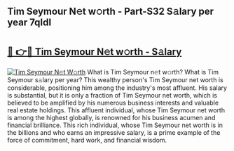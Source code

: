 ## Tim Seymour N𝚎t w𝚘rth - Part-S32 S𝚊lary per year 7qIdI

# <h2><a href="http://gc50xv4.nevu.top/?p=Tim+Seymour">🔗 👉🔴 Tim Seymour N𝚎t w𝚘rth - S𝚊lary</a></h2>

[![Tim Seymour N𝚎t W𝚘rth](https://i.imgur.com/Oavwk0R.jpeg)](http://gc50xv4.nevu.top/?p=Tim+Seymour)
What is Tim Seymour n𝚎t w𝚘rth? What is Tim Seymour s𝚊lary per year?
This wealthy person's Tim Seymour net worth is considerable, positioning him among the industry's most affluent. His salary is substantial, but it is only a fraction of Tim Seymour net worth, which is believed to be amplified by his numerous business interests and valuable real estate holdings. This affluent individual, whose Tim Seymour net worth is among the highest globally, is renowned for his business acumen and financial brilliance. This rich individual, whose Tim Seymour net worth is in the billions and who earns an impressive salary, is a prime example of the force of commitment, hard work, and financial wisdom.
